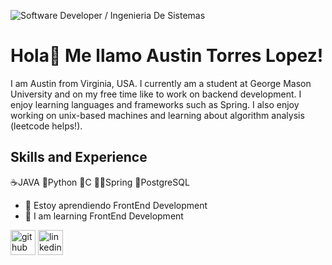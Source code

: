 ![Software Developer / Ingenieria De Sistemas](https://github.com/AustinTorresLopez/AustinTorresLopez/blob/main/Captura_de_pantalla_2024-03-08_141256_3_715x400.png)

# Hola👋 Me llamo Austin Torres Lopez!
I am Austin from Virginia, USA. I currently am a student at George Mason University and on my free time like to work on backend development. I enjoy learning languages and frameworks such as Spring. I also enjoy working on unix-based machines and learning about algorithm analysis (leetcode helps!).

## Skills and Experience
☕JAVA 
🐍Python
🐧C
🧑‍💻Spring
🐘PostgreSQL

- 🌱 Estoy aprendiendo FrontEnd Development
- 🌱 I am learning FrontEnd Development

[<img src='https://cdn.jsdelivr.net/npm/simple-icons@3.0.1/icons/github.svg' alt='github' height='40'>](https://github.com/AustinTorresLopez)  [<img src='https://cdn.jsdelivr.net/npm/simple-icons@3.0.1/icons/linkedin.svg' alt='linkedin' height='40'>]([https://www.linkedin.com/in/austin-torres-lopez](https://www.linkedin.com/in/austin-torres-lopez-b83669217/)https://www.linkedin.com/in/austin-torres-lopez-b83669217/)  
